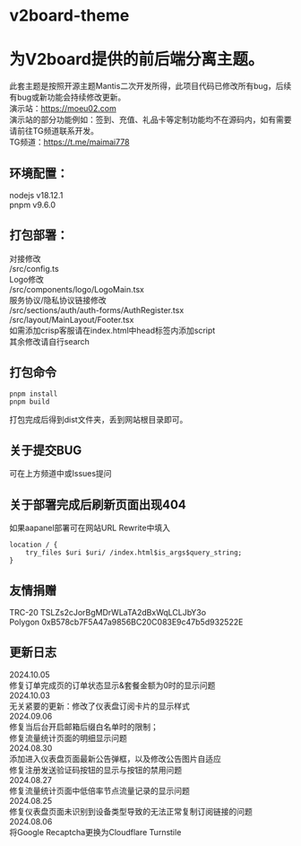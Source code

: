 # v2board-theme

# 为V2board提供的前后端分离主题。
此套主题是按照开源主题Mantis二次开发所得，此项目代码已修改所有bug，后续有bug或新功能会持续修改更新。\
演示站：https://moeu02.com  
演示站的部分功能例如：签到、充值、礼品卡等定制功能均不在源码内，如有需要请前往TG频道联系开发。\
TG频道：https://t.me/maimai778

## 环境配置：
nodejs v18.12.1\
pnpm v9.6.0

## 打包部署：
对接修改\
/src/config.ts\
Logo修改\
/src/components/logo/LogoMain.tsx\
服务协议/隐私协议链接修改\
/src/sections/auth/auth-forms/AuthRegister.tsx\
/src/layout/MainLayout/Footer.tsx\
如需添加crisp客服请在index.html中head标签内添加script\
其余修改请自行search

## 打包命令
```
pnpm install
pnpm build
```
打包完成后得到dist文件夹，丢到网站根目录即可。

## 关于提交BUG
可在上方频道中或Issues提问

## 关于部署完成后刷新页面出现404
如果aapanel部署可在网站URL Rewrite中填入
```
location / {  
    try_files $uri $uri/ /index.html$is_args$query_string;  
}
```

## 友情捐赠
TRC-20 TSLZs2cJorBgMDrWLaTA2dBxWqLCLJbY3o\
Polygon 0xB578cb7F5A47a9856BC20C083E9c47b5d932522E


## 更新日志
2024.10.05\
修复订单完成页的订单状态显示&套餐金额为0时的显示问题\
2024.10.03\
无关紧要的更新：修改了仪表盘订阅卡片的显示样式\
2024.09.06\
修复当后台开启邮箱后缀白名单时的限制；\
修复流量统计页面的明细显示问题\
2024.08.30\
添加进入仪表盘页面最新公告弹框，以及修改公告图片自适应\
修复注册发送验证码按钮的显示与按钮的禁用问题\
2024.08.27\
修复流量统计页面中低倍率节点流量记录的显示问题\
2024.08.25\
修复仪表盘页面未识别到设备类型导致的无法正常复制订阅链接的问题\
2024.08.06\
将Google Recaptcha更换为Cloudflare Turnstile
